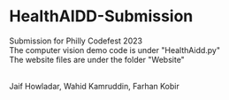 # HealthAIDD-Submission
Submission for Philly Codefest 2023
<br>The computer vision demo code is under "HealthAidd.py" 
<br>The website files are under the folder "Website"

<br>Jaif Howladar, Wahid Kamruddin, Farhan Kobir

